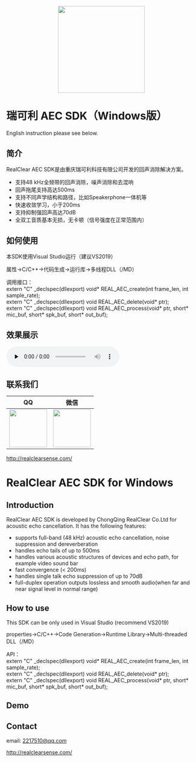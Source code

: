 <p align="center"><img width="230" src="http://realclearsense.com/img/images/github_icon.png"></p>


# 瑞可利 AEC SDK（Windows版）
English instruction please see below.
## 简介
RealClear AEC SDK是由重庆瑞可利科技有限公司开发的回声消除解决方案。
- 支持48 kHz全频带的回声消除，噪声消除和去混响
- 回声拖尾支持高达500ms
- 支持不同声学结构和路径，比如Speakerphone一体机等
- 快速收敛学习，小于200ms
- 支持抑制强回声高达70dB
- 全双工音质基本无损，无卡顿（信号强度在正常范围内）
## 如何使用
本SDK使用Visual Studio运行（建议VS2019）

属性->C/C++->代码生成->运行库->多线程DLL（/MD）

调用接口：  
extern "C" _declspec(dllexport) void* REAL_AEC_create(int frame_len, int sample_rate);  
extern "C" _declspec(dllexport) void REAL_AEC_delete(void* ptr);  
extern "C" _declspec(dllexport) void REAL_AEC_process(void* ptr, short* mic_buf, short* spk_buf, short* out_buf);  
## 效果展示
<audio id="audio" controls="" preload="none">
<source id="wav" src="https://github.com/realclearsense/Real_AEC_Windows/blob/master/reverberant_room_demo_data/aecout.wav">
</audio>

## 联系我们
|QQ|微信|
|--------|--------|
|<img width="100" src="http://realclearsense.com/img/images/qq.jpg">|<img width="100" src="http://realclearsense.com/img/images/wechat.jpg">|

http://realclearsense.com/


#       
#    
          
# RealClear AEC SDK for Windows
## Introduction
RealClear AEC SDK is developed by ChongQing RealClear Co.Ltd for acoustic echo cancellation. It has the following features:
- supports full-band (48 kHz) acoustic echo cancellation, noise suppression and dereverberation
- handles echo tails of up to 500ms
- handles various acoustic structures of devices and echo path, for example video sound bar
- fast convergence (< 200ms)
- handles single talk echo suppression of up to 70dB
- full-duplex operation outputs lossless and smooth audio(when far and near signal level in normal range)
## How to use
This SDK can be only used in Visual Studio (recommend VS2019)

properties->C/C++->Code Generation->Runtime Library->Multi-threaded DLL（/MD）

API：  
extern "C" _declspec(dllexport) void* REAL_AEC_create(int frame_len, int sample_rate);  
extern "C" _declspec(dllexport) void REAL_AEC_delete(void* ptr);  
extern "C" _declspec(dllexport) void REAL_AEC_process(void* ptr, short* mic_buf, short* spk_buf, short* out_buf);  
## Demo

## Contact
email: 2217510@qq.com

http://realclearsense.com/
